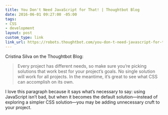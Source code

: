 ```yaml
---
title: You Don't Need JavaScript for That! | Thoughtbot Blog
date: 2016-06-01 09:27:00 -05:00
tags:
- CSS
- development
layout: post
custom_type: link
link_url: https://robots.thoughtbot.com/you-don-t-need-javascript-for-that
---
```


Cristina Silva on the Thoughtbot Blog:

> Every project has different needs, so make sure you’re picking solutions that work best for your project’s goals. No single solution will work for all projects. In the meantime, it’s great to see what CSS can accomplish on its own.

I love this paragraph because it says what’s necessary to say: using JavaScript isn’t bad, but when it becomes the default solution—instead of exploring a simpler CSS solution—you may be adding unnecessary cruft to your project.
